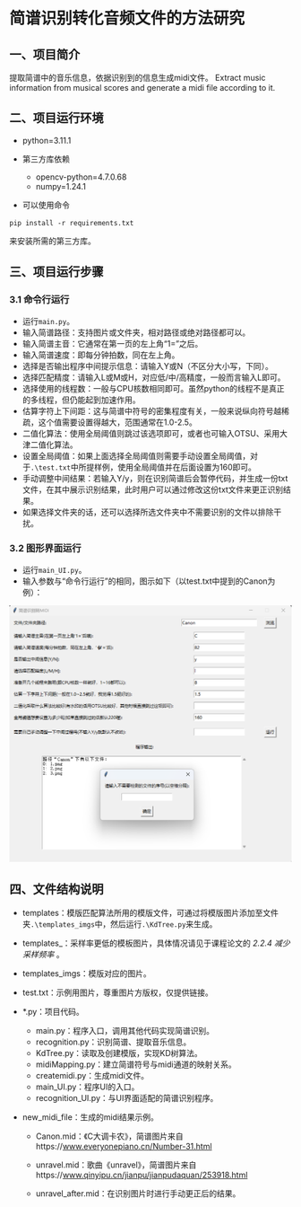 # 简谱识别转化音频文件的方法研究

## 一、项目简介

提取简谱中的音乐信息，依据识别到的信息生成midi文件。
Extract music information from musical scores and generate a midi file according to it.

## 二、项目运行环境

* python=3.11.1
* 第三方库依赖
  * opencv-python=4.7.0.68
  * numpy=1.24.1

* 可以使用命令

```shell
pip install -r requirements.txt
```

来安装所需的第三方库。

## 三、项目运行步骤

### 3.1 命令行运行

* 运行`main.py`。
* 输入简谱路径：支持图片或文件夹，相对路径或绝对路径都可以。
* 输入简谱主音：它通常在第一页的左上角“1=”之后。
* 输入简谱速度：即每分钟拍数，同在左上角。
* 选择是否输出程序中间提示信息：请输入Y或N（不区分大小写，下同）。
* 选择匹配精度：请输入L或M或H，对应低/中/高精度，一般而言输入L即可。
* 选择使用的线程数：一般与CPU核数相同即可。虽然python的线程不是真正的多线程，但仍能起到加速作用。
* 估算字符上下间距：这与简谱中符号的密集程度有关，一般来说纵向符号越稀疏，这个值需要设置得越大，范围通常在1.0-2.5。
* 二值化算法：使用全局阈值则跳过该选项即可，或者也可输入OTSU、采用大津二值化算法。
* 设置全局阈值：如果上面选择全局阈值则需要手动设置全局阈值，对于`.\test.txt`中所提样例，使用全局阈值并在后面设置为160即可。
* 手动调整中间结果：若输入Y/y，则在识别简谱后会暂停代码，并生成一份txt文件，在其中展示识别结果，此时用户可以通过修改这份txt文件来更正识别结果。
* 如果选择文件夹的话，还可以选择所选文件夹中不需要识别的文件以排除干扰。

### 3.2 图形界面运行

* 运行`main_UI.py`。
* 输入参数与“命令行运行”的相同，图示如下（以test.txt中提到的Canon为例）：

<img src="输入参数图示.png" style="zoom: 50%;" />

## 四、文件结构说明

* templates：模版匹配算法所用的模版文件，可通过将模版图片添加至文件夹`.\templates_imgs`中，然后运行`.\KdTree.py`来生成。
* templates_：采样率更低的模板图片，具体情况请见于课程论文的 *2.2.4 减少采样频率* 。
* templates_imgs：模版对应的图片。
* test.txt：示例用图片，尊重图片方版权，仅提供链接。
* *.py：项目代码。
  * main.py：程序入口，调用其他代码实现简谱识别。
  * recognition.py：识别简谱、提取音乐信息。
  * KdTree.py：读取及创建模版，实现KD树算法。
  * midiMapping.py：建立简谱符号与midi通道的映射关系。
  * createmidi.py：生成midi文件。
  * main_UI.py：程序UI的入口。
  * recognition_UI.py：与UI界面适配的简谱识别程序。
  
* new_midi_file：生成的midi结果示例。

  * Canon.mid：《C大调卡农》，简谱图片来自https://www.everyonepiano.cn/Number-31.html
  * unravel.mid：歌曲《unravel》，简谱图片来自https://www.qinyipu.cn/jianpu/jianpudaquan/253918.html

  * unravel_after.mid：在识别图片时进行手动更正后的结果。
